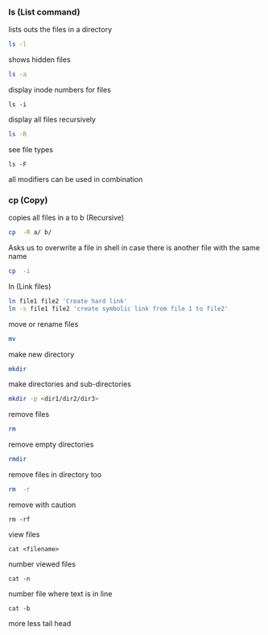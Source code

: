 ### ls  (List command)

lists outs the files in a directory

```bash
ls -l 
```

shows hidden files

```bash
ls -a 
```

display inode numbers for files
```
ls -i
```

display all files recursively
```bash
ls -R
```

see file types
```
ls -F
```

all modifiers can be used in combination
### cp (Copy)

copies all files in a to b (Recursive)

```bash
cp  -R a/ b/ 


```

Asks us to overwrite a file in shell in case there is another file with the same name

```bash
cp  -i 
```


ln (Link files)

```bash
ln file1 file2 'Create hard link'
ln -s file1 file2 'create symbolic link from file 1 to file2'
```

move or rename files
```bash
mv 
```

make new directory
```bash
mkdir
```

make directories and sub-directories
```bash
mkdir -p <dir1/dir2/dir3>
```

remove files
```bash
rm
```

remove empty directories
```bash
rmdir
```

remove files in directory too
```bash
rm  -r
```


remove with caution
```shell
rm -rf
```

view files

```shell
cat <filename>
```

number viewed files
```shell
cat -n
```
number file where text is in line
```shell
cat -b
```

more
less
tail
head